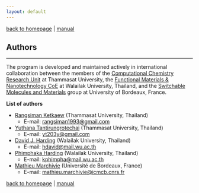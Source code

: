 ```yaml
---
layout: default
---
```

[back to homepage](./) | [manual](./manual.md)

## Authors
***

The program is developed and maintained actively in international collaboration between 
the members of the [Computational Chemistry Research Unit][CCRU] at Thammasat University, 
the [Functional Materials & Nanotechnology CoE][FunLab] at Walailak University, Thailand, and 
the [Switchable Molecules and Materials][SWM] group at University of Bordeaux, France.

[CCRU]: https://sites.google.com/site/compchem403/
[FunLab]: https://www.funtechwu.com/
[SWM]: http://www.icmcb-bordeaux.cnrs.fr/spip.php?rubrique85

**List of authors**

- [Rangsiman Ketkaew][RK-website] (Thammasat University, Thailand) 
  - E-mail: rangsiman1993@gmail.com
- [Yuthana Tantirungrotechai][YT-website] (Thammasat University, Thailand)
  - E-mail: yt203y@gmail.com
- [David J. Harding][DH-website] (Walailak University, Thailand)
  - E-mail: hdavid@mail.wu.ac.th
- [Phimphaka Harding][PH-website] (Walailak University, Thailand)
  - E-mail: kphimpha@mail.wu.ac.th
- [Mathieu Marchivie][MM-website] (Université de Bordeaux, France)
  - E-mail: mathieu.marchivie@icmcb.cnrs.fr
  
[RK-website]: https://sites.google.com/site/rangsiman1993
[YT-website]: https://sites.google.com/site/compchem403/people/faculty/yuthana
[DH-website]: https://www.funtechwu.com/david-j-harding
[PH-website]: https://www.funtechwu.com/phimphaka-harding
[MM-website]: http://www.icmcb-bordeaux.cnrs.fr/spip.php?article562


[back to homepage](./) | [manual](./manual.md)
